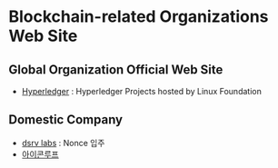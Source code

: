 # Blockchain-related Organizations Web Site

## Global Organization Official Web Site

- [Hyperledger](https://www.hyperledger.org/) : Hyperledger Projects hosted by Linux Foundation

## Domestic Company

- [dsrv labs](https://www.dsrvlabs.com/) : Nonce 입주
- [아이콘루프](https://www.iconloop.com/)  


